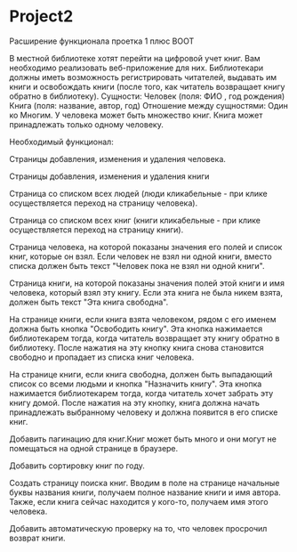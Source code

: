 # Project2
Расширение функционала проетка 1 плюс BOOT

В местной библиотеке хотят перейти на цифровой учет книг. Вам необходимо реализовать веб-приложение для них. Библиотекари должны иметь возможность регистрировать читателей, выдавать им книги и освобождать книги (после того, как читатель возвращает книгу обратно в библиотеку). Сущности: Человек (поля: ФИО , год рождения) Книга (поля: название, автор, год) Отношение между сущностями: Один ко Многим. У человека может быть множество книг. Книга может принадлежать только одному человеку.

Необходимый функционал:


Страницы добавления, изменения и удаления человека.

Страницы добавления, изменения и удаления книги

Страница со списком всех людей (люди кликабельные - при клике осуществляется переход на страницу человека).

Страница со списком всех книг (книги кликабельные - при клике осуществляется переход на страницу книги).

Страница человека, на которой показаны значения его полей и список книг, которые он взял. Если человек не взял ни одной книги, вместо списка должен быть текст "Человек пока не взял ни одной книги".

Страница книги, на которой показаны значения полей этой книги и имя человека, который взял эту книгу. Если эта книга не была никем взята, должен быть текст "Эта книга свободна".

На странице книги, если книга взята человеком, рядом с его именем должна быть кнопка "Освободить книгу". Эта кнопка нажимается библиотекарем тогда, когда читатель возвращает эту книгу обратно в библиотеку. После нажатия на эту кнопку книга снова становится свободно и пропадает из списка книг человека.

На странице книги, если книга свободна, должен быть выпадающий список со всеми людьми и кнопка "Назначить книгу". Эта кнопка нажимается библиотекарем тогда, когда читатель хочет забрать эту книгу домой. После нажатия на эту кнопку, книга должна начать принадлежать выбранному человеку и должна появится в его списке книг.

Добавить пагинацию для книг.Книг может быть много и они могут не помещаться на одной странице в
браузере. 

Добавить сортировку книг по году. 

Создать страницу поиска книг. Вводим в поле на странице начальные буквы
названия книги, получаем полное название книги и имя автора. Также, если
книга сейчас находится у кого-то, получаем имя этого человека.

Добавить автоматическую проверку на то, что человек просрочил возврат
книги.
